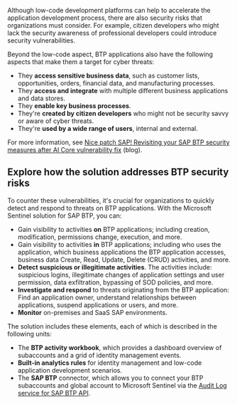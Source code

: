 Although low-code development platforms can help to accelerate the application development process, there are also security risks that organizations must consider. For example, citizen developers who might lack the security awareness of professional developers could introduce security vulnerabilities.

Beyond the low-code aspect, BTP applications also have the following aspects that make them a target for cyber threats:

- They **access sensitive business data**, such as customer lists, opportunities, orders, financial data, and manufacturing processes.
- They **access and integrate** with multiple different business applications and data stores.
- They **enable key business processes**.
- They're **created by citizen developers** who might not be security savvy or aware of cyber threats.
- They're **used by a wide range of users**, internal and external.

For more information, see [Nice patch SAP! Revisiting your SAP BTP security measures after AI Core vulnerability fix](https://community.sap.com/t5/technology-blogs-by-members/nice-patch-sap-revisiting-your-sap-btp-security-measures-after-ai-core/ba-p/13770662) (blog).

## Explore how the solution addresses BTP security risks

To counter these vulnerabilities, it's crucial for organizations to quickly detect and respond to threats on BTP applications. With the Microsoft Sentinel solution for SAP BTP, you can:

- Gain visibility to activities **on** BTP applications; including creation, modification, permissions change, execution, and more.
- Gain visibility to activities **in** BTP applications; including who uses the application, which business applications the BTP application accesses, business data Create, Read, Update, Delete (CRUD) activities, and more.
- **Detect suspicious or illegitimate activities**. The activities include: suspicious logins, illegitimate changes of application settings and user permission, data exfiltration, bypassing of SOD policies, and more.
- **Investigate and respond** to threats originating from the BTP application: Find an application owner, understand relationships between applications, suspend applications or users, and more.
- **Monitor** on-premises and SaaS SAP environments.

The solution includes these elements, each of which is described in the following units:

- The **BTP activity workbook**, which provides a dashboard overview of subaccounts and a grid of identity management events.
- **Built-in analytics rules** for identity management and low-code application development scenarios.
- The **SAP BTP** connector, which allows you to connect your BTP subaccounts and global account to Microsoft Sentinel via the [Audit Log service for SAP BTP API](https://help.sap.com/docs/btp/sap-business-technology-platform/security-events-logged-by-cf-services).
